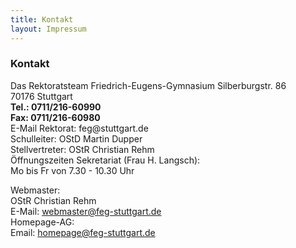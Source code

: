 ```yaml
---
title: Kontakt
layout: Impressum
---
```



<h3>Kontakt</h3>

  <p>Das Rektoratsteam Friedrich-Eugens-Gymnasium
    Silberburgstr. 86<br>
    70176 Stuttgart<br>
    <b>Tel.: 0711/216-60990</b><br>
    <b>Fax: 0711/216-60980</b><br>
    E-Mail Rektorat: feg@stuttgart.de<br>
    Schulleiter: OStD Martin Dupper<br>
    Stellvertreter: OStR Christian Rehm<br>
    Öffnungszeiten Sekretariat (Frau H. Langsch):<br>
    Mo bis Fr von 7.30 - 10.30 Uhr</p>
    
  <p>Webmaster:<br>
    OStR Christian Rehm<br>
    E-Mail: <a href="webmaster@feg-stuttgart.de"><i class="fa fa-envelope"></i> webmaster@feg-stuttgart.de</a><br>
    Homepage-AG:<br>
    Email: <a href="homepage@feg-stuttgart.de"><i class="fa fa-envelope"></i> homepage@feg-stuttgart.de</a></p>
